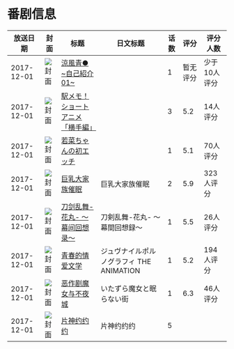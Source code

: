 # 番剧信息

|放送日期|封面|标题|日文标题|话数|评分|评分人数|
|---|---|---|---|---|---|---|
|2017-12-01|![封面](https://bangumi.tv/img/no_icon_subject.png)|[涼風青● ~自己紹介01~](https://bangumi.tv/subject/381242)||1|暂无评分|少于10人评分|
|2017-12-01|![封面](https://lain.bgm.tv/pic/cover/c/8e/6f/238416_4k5t6.jpg)|[駅メモ！ショートアニメ「横手編」](https://bangumi.tv/subject/238416)||3|5.2|14人评分|
|2017-12-01|![封面](https://bangumi.tv/img/no_icon_subject.png)|[若菜ちゃんの初エッチ](https://bangumi.tv/subject/233867)||1|5.1|70人评分|
|2017-12-01|![封面](https://bangumi.tv/img/no_icon_subject.png)|[巨乳大家族催眠](https://bangumi.tv/subject/208323)|巨乳大家族催眠|2|5.9|323人评分|
|2017-12-01|![封面](https://lain.bgm.tv/pic/cover/c/ec/ad/226599_MjJgI.jpg)|[刀剑乱舞-花丸- ～幕间回想录～](https://bangumi.tv/subject/226599)|刀剣乱舞-花丸- ～幕間回想録～|1|5.5|26人评分|
|2017-12-01|![封面](https://bangumi.tv/img/no_icon_subject.png)|[青春的情爱文学](https://bangumi.tv/subject/229731)|ジュヴナイルポルノグラフィ THE ANIMATION|1|5.2|194人评分|
|2017-12-01|![封面](https://lain.bgm.tv/pic/cover/c/55/f3/230912_9rGc4.jpg)|[恶作剧魔女与不夜城](https://bangumi.tv/subject/230912)|いたずら魔女と眠らない街|1|6.3|46人评分|
|2017-12-01|![封面](https://lain.bgm.tv/pic/cover/c/99/52/311776_GkQ3K.jpg)|[片神约约约](https://bangumi.tv/subject/311776)|片神约约约|5|||
